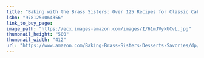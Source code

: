 ```yaml
---
title: "Baking with the Brass Sisters: Over 125 Recipes for Classic Cakes, Pies, Cookies, Breads, Desserts, and Savories from America&#39;s Favorite Home "
isbn: "9781250064356"
link_to_buy_page:
image_path: "https://ecx.images-amazon.com/images/I/61mJVykUCvL.jpg"
thumbnail_height: "500"
thumbnail_width: "412"
url: "https://www.amazon.com/Baking-Brass-Sisters-Desserts-Savories/dp/125006435X"
---
```

